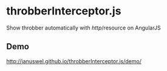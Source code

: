 throbberInterceptor.js
======================

Show throbber automatically with $http/$resource on AngularJS

Demo
----

http://januswel.github.io/throbberInterceptor.js/demo/
